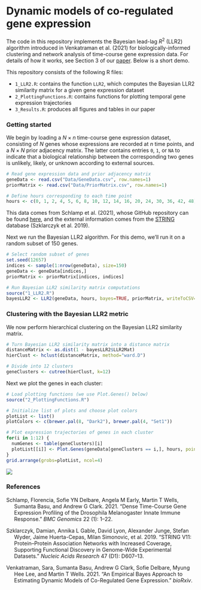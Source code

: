 Dynamic models of co-regulated gene expression
================

The code in this repository implements the Bayesian lead-lag
*R*<sup>2</sup> (LLR2) algorithm introduced in Venkatraman et al. (2021)
for biologically-informed clustering and network analysis of time-course
gene expression data. For details of how it works, see Section 3 of our
[paper](https://www.biorxiv.org/content/10.1101/2021.07.08.451684v1).
Below is a short demo.

This repository consists of the following R files:

-   `1_LLR2.R`: contains the function `LLR2`, which computes the
    Bayesian LLR2 similarity matrix for a given gene expression dataset
-   `2_PlottingFunctions.R`: contains functions for plotting temporal
    gene expression trajectories
-   `3_Results.R`: produces all figures and tables in our paper

### Getting started

We begin by loading a *N* × *n* time-course gene expression dataset,
consisting of *N* genes whose expressions are recorded at *n* time
points, and a *N* × *N* prior adjacency matrix. The latter contains
entries `0`, `1`, or `NA` to indicate that a biological relationship
between the corresponding two genes is unlikely, likely, or unknown
according to external sources.

``` r
# Read gene expression data and prior adjacency matrix
geneData <- read.csv("Data/GeneData.csv", row.names=1)
priorMatrix <- read.csv("Data/PriorMatrix.csv", row.names=1)

# Define hours corresponding to each time point
hours <- c(0, 1, 2, 4, 5, 6, 8, 10, 12, 14, 16, 20, 24, 30, 36, 42, 48)
```

This data comes from Schlamp et al. (2021), whose GitHub repository can
be found
[here](https://github.com/florschlamp/Drosophila_Immunity_TimeSeries),
and the external information comes from the
[STRING](https://string-db.org/) database (Szklarczyk et al. 2019).

Next we run the Bayesian LLR2 algorithm. For this demo, we’ll run it on
a random subset of 150 genes.

``` r
# Select random subset of genes
set.seed(12657)
indices <- sample(1:nrow(geneData), size=150)
geneData <- geneData[indices,]
priorMatrix <- priorMatrix[indices, indices]

# Run Bayesian LLR2 similarity matrix computations
source("1_LLR2.R")
bayesLLR2 <- LLR2(geneData, hours, bayes=TRUE, priorMatrix, writeToCSV=FALSE)
```

### Clustering with the Bayesian LLR2 metric

We now perform hierarchical clustering on the Bayesian LLR2 similarity
matrix.

``` r
# Turn Bayesian LLR2 similarity matrix into a distance matrix
distanceMatrix <- as.dist(1 - bayesLLR2$LLR2Mat)
hierClust <- hclust(distanceMatrix, method="ward.D")

# Divide into 12 clusters
geneClusters <- cutree(hierClust, k=12)
```

Next we plot the genes in each cluster:

``` r
# Load plotting functions (we use Plot.Genes() below)
source("2_PlottingFunctions.R")

# Initialize list of plots and choose plot colors
plotList <- list()
plotColors <- c(brewer.pal(8, "Dark2"), brewer.pal(4, "Set1"))

# Plot expression trajectories of genes in each cluster
for(i in 1:12) {
  numGenes <- table(geneClusters)[i]
  plotList[[i]] <- Plot.Genes(geneData[geneClusters == i,], hours, points=FALSE, plotColors=rep(plotColors[i], numGenes), plotTitle=paste("Cluster ", i, " (", numGenes, " genes)", sep=""), plotLegend=FALSE, lineOpacity=0.6)
}
grid.arrange(grobs=plotList, ncol=4)
```

![](Demo_files/figure-gfm/unnamed-chunk-4-1.png)<!-- -->

### References

<div id="refs" class="references csl-bib-body hanging-indent">

<div id="ref-schlamp2021dense" class="csl-entry">

Schlamp, Florencia, Sofie YN Delbare, Angela M Early, Martin T Wells,
Sumanta Basu, and Andrew G Clark. 2021. “Dense Time-Course Gene
Expression Profiling of the Drosophila Melanogaster Innate Immune
Response.” *BMC Genomics* 22 (1): 1–22.

</div>

<div id="ref-szklarczyk2019string" class="csl-entry">

Szklarczyk, Damian, Annika L Gable, David Lyon, Alexander Junge, Stefan
Wyder, Jaime Huerta-Cepas, Milan Simonovic, et al. 2019. “STRING V11:
Protein–Protein Association Networks with Increased Coverage, Supporting
Functional Discovery in Genome-Wide Experimental Datasets.” *Nucleic
Acids Research* 47 (D1): D607–13.

</div>

<div id="ref-venkatraman2021empirical" class="csl-entry">

Venkatraman, Sara, Sumanta Basu, Andrew G Clark, Sofie Delbare, Myung
Hee Lee, and Martin T Wells. 2021. “An Empirical Bayes Approach to
Estimating Dynamic Models of Co-Regulated Gene Expression.” *bioRxiv*.

</div>

</div>
